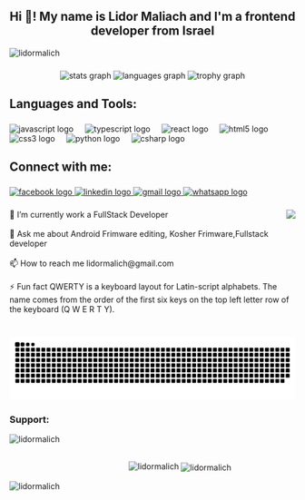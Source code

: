 <h2 align="center">Hi 👋! My name is Lidor Maliach and I'm a  frontend developer from Israel</h2>
<p align="left"> <img src="https://komarev.com/ghpvc/?username=lidormalich&label=Profile%20views&color=0e75b6&style=flat" alt="lidormalich" /> </p>

###

<div align="center">
  <img src="https://github-readme-stats.vercel.app/api?username=lidormalich&hide_title=false&hide_rank=false&show_icons=true&include_all_commits=true&count_private=true&disable_animations=false&theme=dracula&locale=en&hide_border=false&order=1" height="150" alt="stats graph"  />
  <img src="https://github-readme-stats.vercel.app/api/top-langs?username=lidormalich&locale=en&hide_title=false&layout=compact&card_width=320&langs_count=5&theme=dracula&hide_border=false&order=2" height="150" alt="languages graph"  />
  <img src="https://github-profile-trophy.vercel.app?username=lidormalich&theme=dracula&column=-1&row=1&margin-w=8&margin-h=8&no-bg=false&no-frame=false&order=4" height="150" alt="trophy graph"  />
</div>

###

<h2 align="left">Languages and Tools:</h2>

###

<div align="left">
  <img src="https://cdn.jsdelivr.net/gh/devicons/devicon/icons/javascript/javascript-original.svg" height="30" alt="javascript logo"  />
  <img width="12" />
  <img src="https://cdn.jsdelivr.net/gh/devicons/devicon/icons/typescript/typescript-original.svg" height="30" alt="typescript logo"  />
  <img width="12" />
  <img src="https://cdn.jsdelivr.net/gh/devicons/devicon/icons/react/react-original.svg" height="30" alt="react logo"  />
  <img width="12" />
  <img src="https://cdn.jsdelivr.net/gh/devicons/devicon/icons/html5/html5-original.svg" height="30" alt="html5 logo"  />
  <img width="12" />
  <img src="https://cdn.jsdelivr.net/gh/devicons/devicon/icons/css3/css3-original.svg" height="30" alt="css3 logo"  />
  <img width="12" />
  <img src="https://cdn.jsdelivr.net/gh/devicons/devicon/icons/python/python-original.svg" height="30" alt="python logo"  />
  <img width="12" />
  <img src="https://cdn.jsdelivr.net/gh/devicons/devicon/icons/csharp/csharp-original.svg" height="30" alt="csharp logo"  />
</div>

###

<h2 align="left">Connect with me:</h2>

###

<div align="left">
  <a href="https://www.facebook.com/lidormalich2" target="_blank">
    <img src="https://img.shields.io/static/v1?message=Facebook&logo=facebook&label=&color=1877F2&logoColor=white&labelColor=&style=for-the-badge" height="35" alt="facebook logo"  />
  </a>
  <a href="https://www.linkedin.com/in/lidormalich/" target="_blank">
    <img src="https://img.shields.io/static/v1?message=LinkedIn&logo=linkedin&label=&color=0077B5&logoColor=white&labelColor=&style=for-the-badge" height="35" alt="linkedin logo"  />
  </a>
  <a href="mailto:lidormalich@gmail.com" target="_blank">
    <img src="https://img.shields.io/static/v1?message=Gmail&logo=gmail&label=&color=D14836&logoColor=white&labelColor=&style=for-the-badge" height="35" alt="gmail logo"  />
  </a>
  <a href="https://wa.me/972526761204" target="_blank">
    <img src="https://img.shields.io/static/v1?message=Whatsapp&logo=whatsapp&label=&color=25D366&logoColor=white&labelColor=&style=for-the-badge" height="35" alt="whatsapp logo"  />
  </a>
</div>

###

<img align="right" height="150" src="https://avatars.githubusercontent.com/u/12498514?v=4"  />

###

<p align="left">🌱 I’m currently work a FullStack Developer<br><br>💬 Ask me about Android Frimware editing, Kosher Frimware,Fullstack developer<br><br>📫 How to reach me lidormalich@gmail.com<br><br>⚡ Fun fact QWERTY is a keyboard layout for Latin-script alphabets. The name comes from the order of the first six keys on the top left letter row of the keyboard (Q W E R T Y).</p>

###

<br clear="both">

<img src="https://raw.githubusercontent.com/lidormalich/lidormalich/output/snake.svg" alt="Snake animation" />

###

<h3 align="left">Support:</h3>
<p><a href="https://www.buymeacoffee.com/lidormalich"> <img align="left" src="https://cdn.buymeacoffee.com/buttons/v2/default-yellow.png" height="50" width="210" alt="lidormalich" /></a></p><br><br>

<p><img align="left" src="https://github-readme-stats.vercel.app/api/top-langs?username=lidormalich&show_icons=true&locale=en&layout=compact" alt="lidormalich" /></p>

<p>&nbsp;<img align="center" src="https://github-readme-stats.vercel.app/api?username=lidormalich&show_icons=true&locale=en" alt="lidormalich" /></p>

<p><img align="center" src="https://github-readme-streak-stats.herokuapp.com/?user=lidormalich&" alt="lidormalich" /></p>
